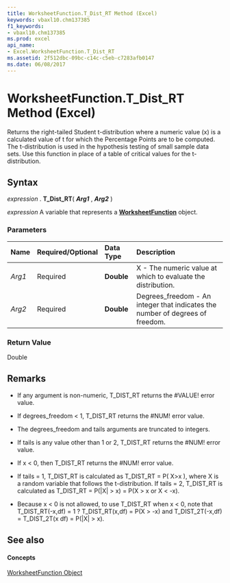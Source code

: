```yaml
---
title: WorksheetFunction.T_Dist_RT Method (Excel)
keywords: vbaxl10.chm137385
f1_keywords:
- vbaxl10.chm137385
ms.prod: excel
api_name:
- Excel.WorksheetFunction.T_Dist_RT
ms.assetid: 2f512dbc-09bc-c14c-c5eb-c7283afb0147
ms.date: 06/08/2017
---
```



# WorksheetFunction.T_Dist_RT Method (Excel)

Returns the right-tailed Student t-distribution where a numeric value (x) is a calculated value of t for which the Percentage Points are to be computed. The t-distribution is used in the hypothesis testing of small sample data sets. Use this function in place of a table of critical values for the t-distribution.


## Syntax

 _expression_ . **T_Dist_RT**( **_Arg1_** , **_Arg2_** )

 _expression_ A variable that represents a **[WorksheetFunction](Excel.WorksheetFunction.md)** object.


### Parameters



|**Name**|**Required/Optional**|**Data Type**|**Description**|
|:-----|:-----|:-----|:-----|
| _Arg1_|Required| **Double**|X - The numeric value at which to evaluate the distribution.|
| _Arg2_|Required| **Double**|Degrees_freedom - An integer that indicates the number of degrees of freedom.|

### Return Value

Double


## Remarks




- If any argument is non-numeric, T_DIST_RT returns the #VALUE! error value.
    
- If degrees_freedom < 1, T_DIST_RT returns the #NUM! error value.
    
- The degrees_freedom and tails arguments are truncated to integers.
    
- If tails is any value other than 1 or 2, T_DIST_RT returns the #NUM! error value.
    
- If x < 0, then T_DIST_RT returns the #NUM! error value.
    
- If tails = 1, T_DIST_RT is calculated as T_DIST_RT = P( X>x ), where X is a random variable that follows the t-distribution. If tails = 2, T_DIST_RT is calculated as T_DIST_RT = P(|X| > x) = P(X > x or X < -x).
    
- Because x < 0 is not allowed, to use T_DIST_RT when x < 0, note that T_DIST_RT(-x,df) = 1 ? T_DIST_RT(x,df) = P(X > -x) and T_DIST_2T(-x,df) = T_DIST_2T(x df) = P(|X| > x).
    

## See also


#### Concepts


[WorksheetFunction Object](Excel.WorksheetFunction.md)

